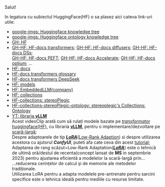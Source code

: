 Salut!

In legatura cu subiectul HuggingFace(HF) o sa plasez aici cateva link-uri utile:

 - [google-imgs: Huggingface  knowledge tree](https://www.google.com/search?sca_esv=56b93db8a3f00b44&rlz=1C1CHBF_enRO1132RO1132&sxsrf=AHTn8zpNe8Sl8YPllwyd926I_u_teYstNw:1742382590792&q=Huggingface++knowledge+tree&udm=2&fbs=ABzOT_BYhiZpMrUAF0c9tORwPGls0vqphpL9nGKy0PrLJqseLh0EQ6IW_YF9DHIKeRA2FImZJj7_nGLmr0IdZilOghZzrnAO3ptW2gTgwcz2n-eyuZaSgkymgIvpoNEBFutb14Z8ndRMHdEyydLXyZEjr-mhGDAb5XY3kDG47TtSIPC8tL1vj35ZNMSi1sU852mgj07SQkORlLEZ5dsJ6xH8rrYcCwIShA&sa=X&ved=2ahUKEwjE9ov7gJaMAxX2VfEDHURJBvwQtKgLegQIExAB&biw=1920&bih=911&dpr=1)
 - [google-imgs: Huggingface ontology knowledge tree](https://www.google.com/search?q=Huggingface++ontology+knowledge+tree&sca_esv=56b93db8a3f00b44&rlz=1C1CHBF_enRO1132RO1132&udm=2&biw=1920&bih=911&sxsrf=AHTn8zok87BggrQiWWcdINOGYbhAoYwLwg%3A1742382594940&ei=AqbaZ4GNOceFxc8PsLjS-Qw&ved=0ahUKEwiBlon9gJaMAxXHQvEDHTCcNM8Q4dUDCBQ&uact=5&oq=Huggingface++ontology+knowledge+tree&gs_lp=EgNpbWciJEh1Z2dpbmdmYWNlICBvbnRvbG9neSBrbm93bGVkZ2UgdHJlZUiEIFCdC1icHnABeACQAQCYAaMBoAGPCKoBAzAuObgBA8gBAPgBAZgCAKACAJgDAIgGAZIHAKAHlQOyBwC4BwA&sclient=img)
 - [GH: HF](https://github.com/huggingface)
 - [GH-HF: HF-docs transformers](https://github.com/huggingface/transformers); [GH-HF: HF-docs diffusers](https://github.com/huggingface/diffusers); [GH-HF: HF-docs DSs](https://github.com/huggingface/datasets); <br/>[GH-HF: HF-docs PEFT](https://github.com/huggingface/peft); [GH-HF: HF-docs Accelerate](https://github.com/huggingface/accelerate); [GH-HF: HF-docs optium](https://github.com/huggingface/optimum); ...
 - [HF: docs](https://huggingface.co/docs/)
 - [HF-docs transformers glossary](https://huggingface.co/docs/transformers/glossary)
 - [HF-docs transformers DeepSeek](https://huggingface.co/docs/transformers/main_classes/deepspeed)
 - [HF: models](https://huggingface.co/models)
 - [HF: EmbeddedLLM(company)](https://huggingface.co/EmbeddedLLM)
 - [HF: collections](https://huggingface.co/collections)
 - [HF-collections: stereoPlegic](https://huggingface.co/stereoplegic)
 - [HF-collections-stereoPlegic-ontology: stereoplegic's Collections: Ontology](https://huggingface.co/collections/stereoplegic/ontology-655b0a00bf604a773282c8ce)
 - [YT: libraria **vLLM**](https://www.youtube.com/watch?v=tLEdDMeCe5U&ab_channel=FahdMirza)
   <br/>Acest videoClip arată cum să rulați modele bazate pe [*transformator* huggingface(HF)](https://docs.vllm.ai/en/latest/models/generative_models.html#generative-models), cu libraria [**vLLM**](https://github.com/vllm-project/vllm), pentru o implementare/dezvoltare pe [scară-largă](https://www.reddit.com/r/LocalLLaMA/comments/1jjl45h/compared_performance_of_vllm_vs_sglang_on_2/?tl=ro);
   <br/>Despre adaptoarele de tip [***LoRA***](https://docs.vllm.ai/en/latest/features/lora.html)([Low-Rank Adaption](https://www.nobleprog.md/cc/finetuninglora)) si despre utilizarea acestora cu ajutorul ***ConfyUI***, puteti afa cate ceva din acest [tutorial](https://www.unite.ai/ro/how-to-train-and-use-hunyuan-video-lora-models/);
   <br/>Adaptarea de rang scăzut=Low-Rank Adaptation([***LoRA***](https://medium.com/@shelikohan/low-rank-adapter-lora-explained-0d3677395639)) este o tehnică de ultimă oră/destul de recenta(concept lansat de **MS** in septembrie 2023) pentru ajustarea eficientă a modelelor la scară-largă prin...
   <br/>...reducerea cerințelor de calcul și de memorie ale metodelor tradiționale.
   <br/>Utilizarea LoRA pentru a adapta modelele pre-antrenate pentru sarcini specifice este o tehnica ideală pentru mediile cu resurse limitate.
